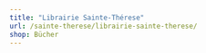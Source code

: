 ```yaml
---
title: "Librairie Sainte-Thérese"
url: /sainte-therese/librairie-sainte-therese/
shop: Bücher
---
```


